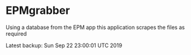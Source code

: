 # EPMgrabber
Using a database from the EPM app this application scrapes the files as required


Latest backup: Sun Sep 22 23:00:01 UTC 2019
